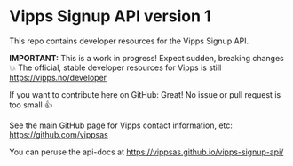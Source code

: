 # Vipps Signup API version 1

This repo contains developer resources for the Vipps Signup API. 

**IMPORTANT:** This is a work in progress! Expect sudden, breaking changes :boom: The official, stable developer resources for Vipps is still https://vipps.no/developer 

If you want to contribute here on GitHub: Great! No issue or pull request is too small 👍

See the main GitHub page for Vipps contact information, etc: https://github.com/vippsas  

You can peruse the api-docs at https://vippsas.github.io/vipps-signup-api/